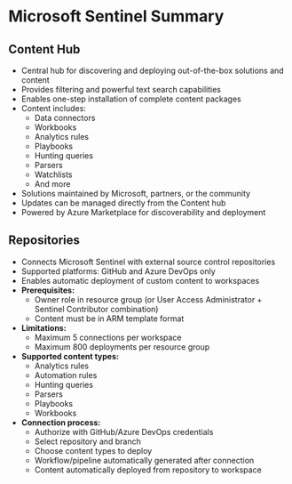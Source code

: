 # Microsoft Sentinel Summary

## Content Hub
- Central hub for discovering and deploying out-of-the-box solutions and content
- Provides filtering and powerful text search capabilities
- Enables one-step installation of complete content packages
- Content includes:
  - Data connectors
  - Workbooks
  - Analytics rules
  - Playbooks
  - Hunting queries
  - Parsers
  - Watchlists
  - And more
- Solutions maintained by Microsoft, partners, or the community
- Updates can be managed directly from the Content hub
- Powered by Azure Marketplace for discoverability and deployment

## Repositories
- Connects Microsoft Sentinel with external source control repositories
- Supported platforms: GitHub and Azure DevOps only
- Enables automatic deployment of custom content to workspaces
- **Prerequisites:**
  - Owner role in resource group (or User Access Administrator + Sentinel Contributor combination)
  - Content must be in ARM template format
- **Limitations:**
  - Maximum 5 connections per workspace
  - Maximum 800 deployments per resource group
- **Supported content types:**
  - Analytics rules
  - Automation rules
  - Hunting queries
  - Parsers
  - Playbooks
  - Workbooks
- **Connection process:**
  - Authorize with GitHub/Azure DevOps credentials
  - Select repository and branch
  - Choose content types to deploy
  - Workflow/pipeline automatically generated after connection
  - Content automatically deployed from repository to workspace
